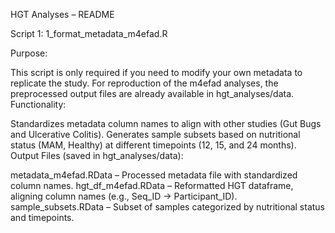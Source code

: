 HGT Analyses – README

Script 1: 1_format_metadata_m4efad.R

Purpose:

This script is only required if you need to modify your own metadata to replicate the study.
For reproduction of the m4efad analyses, the preprocessed output files are already available in hgt_analyses/data.
Functionality:

Standardizes metadata column names to align with other studies (Gut Bugs and Ulcerative Colitis).
Generates sample subsets based on nutritional status (MAM, Healthy) at different timepoints (12, 15, and 24 months).
Output Files (saved in hgt_analyses/data):

metadata_m4efad.RData – Processed metadata file with standardized column names.
hgt_df_m4efad.RData – Reformatted HGT dataframe, aligning column names (e.g., Seq_ID → Participant_ID).
sample_subsets.RData – Subset of samples categorized by nutritional status and timepoints.


